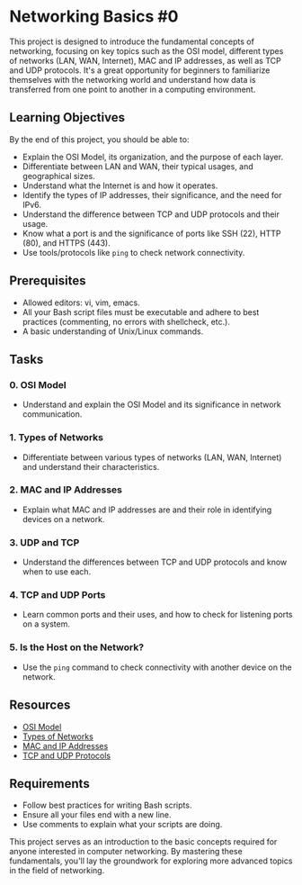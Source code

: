 # Networking Basics #0

This project is designed to introduce the fundamental concepts of networking, focusing on key topics such as the OSI model, different types of networks (LAN, WAN, Internet), MAC and IP addresses, as well as TCP and UDP protocols. It's a great opportunity for beginners to familiarize themselves with the networking world and understand how data is transferred from one point to another in a computing environment.

## Learning Objectives

By the end of this project, you should be able to:

- Explain the OSI Model, its organization, and the purpose of each layer.
- Differentiate between LAN and WAN, their typical usages, and geographical sizes.
- Understand what the Internet is and how it operates.
- Identify the types of IP addresses, their significance, and the need for IPv6.
- Understand the difference between TCP and UDP protocols and their usage.
- Know what a port is and the significance of ports like SSH (22), HTTP (80), and HTTPS (443).
- Use tools/protocols like `ping` to check network connectivity.

## Prerequisites

- Allowed editors: vi, vim, emacs.
- All your Bash script files must be executable and adhere to best practices (commenting, no errors with shellcheck, etc.).
- A basic understanding of Unix/Linux commands.

## Tasks

### 0. OSI Model

- Understand and explain the OSI Model and its significance in network communication.

### 1. Types of Networks

- Differentiate between various types of networks (LAN, WAN, Internet) and understand their characteristics.

### 2. MAC and IP Addresses

- Explain what MAC and IP addresses are and their role in identifying devices on a network.

### 3. UDP and TCP

- Understand the differences between TCP and UDP protocols and know when to use each.

### 4. TCP and UDP Ports

- Learn common ports and their uses, and how to check for listening ports on a system.

### 5. Is the Host on the Network?

- Use the `ping` command to check connectivity with another device on the network.

## Resources

- [OSI Model](https://en.wikipedia.org/wiki/OSI_model)
- [Types of Networks](https://en.wikipedia.org/wiki/Computer_network#Types)
- [MAC and IP Addresses](https://en.wikipedia.org/wiki/MAC_address)
- [TCP and UDP Protocols](https://en.wikipedia.org/wiki/Transmission_Control_Protocol)

## Requirements

- Follow best practices for writing Bash scripts.
- Ensure all your files end with a new line.
- Use comments to explain what your scripts are doing.

This project serves as an introduction to the basic concepts required for anyone interested in computer networking. By mastering these fundamentals, you'll lay the groundwork for exploring more advanced topics in the field of networking.
